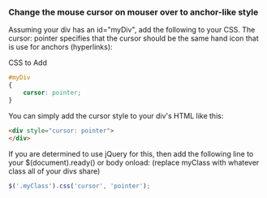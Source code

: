 ### Change the mouse cursor on mouser over to anchor-like style


Assuming your div has an id="myDiv", add the following to your CSS. The cursor: pointer specifies that the cursor should be the same hand icon that is use for anchors (hyperlinks):

CSS to Add
```css
#myDiv
{
    cursor: pointer;
}
```

You can simply add the cursor style to your div's HTML like this:

```html
<div style="cursor: pointer">
</div>

```


If you are determined to use jQuery for this, then add the following line to your $(document).ready() or body onload: (replace myClass with whatever class all of your divs share)

```javascript
$('.myClass').css('cursor', 'pointer');
```
